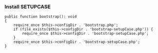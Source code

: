 ### Install SETUPCASE


    public function bootstrap(): void
    {
        require_once $this->configDir . 'bootstrap.php';
        if (file_exists($this->configDir . 'bootstrap-setupCase.php')) {
            require_once $this->configDir . 'bootstrap-setupCase.php';
        }
        require_once $this->configDir . 'bootstrap-setupCase.php';
    }